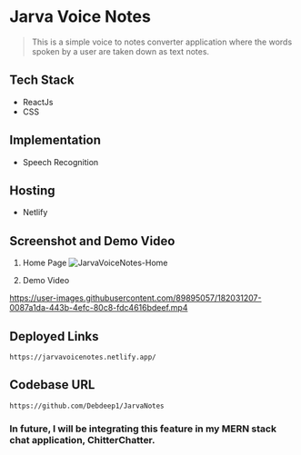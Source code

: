 # Jarva Voice Notes

> This is a simple voice to notes converter application where the words spoken by a user are taken down as text notes.


## Tech Stack
- ReactJs
- CSS

## Implementation
- Speech Recognition

## Hosting
- Netlify

## Screenshot and Demo Video

1. Home Page
![JarvaVoiceNotes-Home](https://user-images.githubusercontent.com/89895057/182031261-9da0b358-4f93-42d6-9fed-82664f637b11.png)



2. Demo Video

https://user-images.githubusercontent.com/89895057/182031207-0087a1da-443b-4efc-80c8-fdc4616bdeef.mp4


## Deployed Links
```
https://jarvavoicenotes.netlify.app/
```
## Codebase URL
```
https://github.com/Debdeep1/JarvaNotes
```

### In future, I will be integrating this feature in my MERN stack chat application, ChitterChatter.
